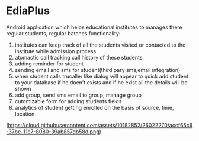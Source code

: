 # EdiaPlus
Android application which helps educational institutes to manages there regular students, regular batches
functionality:
1. institutes can keep track of all the students visited or contacted to the institute while admission process
2. atomactic call tracking call history of these students
3. adding reminder for student
4. sending email and sms for student(third pary sms,email integration)
5. when student calls trucaller like dialog will appear to quick add student to your database if he doen't exists and if he exist all the details will be shown
6. add group, send sms email to group, manage group
7. cutomizable form for adding students fields
8. analytics of student getting enrolled on the basis of source, time, location

(https://cloud.githubusercontent.com/assets/10182852/26022270/accf65c6-37be-11e7-8080-39ab857db58d.png)
